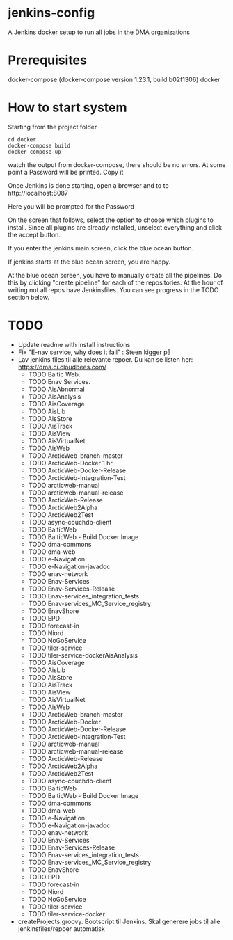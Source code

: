 # jenkins-config
A Jenkins docker setup to run all jobs in the DMA organizations

# Prerequisites
docker-compose (docker-compose version 1.23.1, build b02f1306)
docker


# How to start system
Starting from the project folder
```
cd docker
docker-compose build
docker-compose up
```

watch the output from docker-compose, there should be no errors. At some point
a Password will be printed. Copy it

Once Jenkins is done starting, open a browser and to to http://localhost:8087

Here you will be prompted for the Password

On the screen that follows, select the option to choose which plugins to install. Since all plugins are already
installed, unselect everything and click the accept button.

If you enter the jenkins main screen, click the blue ocean button.

If jenkins starts at the blue ocean screen, you are happy.

At the blue ocean screen, you have to manually create all the pipelines. Do this by clicking "create pipeline" for each of the repositories.
At the hour of writing not all repos have Jenkinsfiles. You can see progress in the TODO section below.

# TODO

* Update readme with install instructions
* Fix "E-nav service, why does it fail" : Steen kigger på
* Lav jenkins files til alle relevante repoer. Du kan se listen her: https://dma.ci.cloudbees.com/
  * TODO Baltic Web.
  * TODO Enav Services.
  * TODO AisAbnormal
  * TODO AisAnalysis
  * TODO AisCoverage
  * TODO AisLib
  * TODO AisStore
  * TODO AisTrack
  * TODO AisView
  * TODO AisVirtualNet
  * TODO AisWeb
  * TODO ArcticWeb-branch-master
  * TODO ArcticWeb-Docker	1 hr
  * TODO ArcticWeb-Docker-Release
  * TODO ArcticWeb-Integration-Test
  * TODO arcticweb-manual
  * TODO arcticweb-manual-release
  * TODO ArcticWeb-Release
  * TODO ArcticWeb2Alpha
  * TODO ArcticWeb2Test
  * TODO async-couchdb-client
  * TODO BalticWeb
  * TODO BalticWeb - Build Docker Image
  * TODO dma-commons
  * TODO dma-web
  * TODO e-Navigation
  * TODO e-Navigation-javadoc
  * TODO enav-network
  * TODO Enav-Services
  * TODO Enav-Services-Release
  * TODO Enav-services_integration_tests
  * TODO Enav-services_MC_Service_registry
  * TODO EnavShore
  * TODO EPD
  * TODO forecast-in
  * TODO Niord
  * TODO NoGoService
  * TODO tiler-service
  * TODO tiler-service-dockerAisAnalysis
  * TODO AisCoverage
  * TODO AisLib
  * TODO AisStore
  * TODO AisTrack
  * TODO AisView
  * TODO AisVirtualNet
  * TODO AisWeb
  * TODO ArcticWeb-branch-master
  * TODO ArcticWeb-Docker
  * TODO ArcticWeb-Docker-Release
  * TODO ArcticWeb-Integration-Test
  * TODO arcticweb-manual
  * TODO arcticweb-manual-release
  * TODO ArcticWeb-Release
  * TODO ArcticWeb2Alpha
  * TODO ArcticWeb2Test
  * TODO async-couchdb-client
  * TODO BalticWeb
  * TODO BalticWeb - Build Docker Image
  * TODO dma-commons
  * TODO dma-web
  * TODO e-Navigation
  * TODO e-Navigation-javadoc
  * TODO enav-network
  * TODO Enav-Services
  * TODO Enav-Services-Release
  * TODO Enav-services_integration_tests
  * TODO Enav-services_MC_Service_registry
  * TODO EnavShore
  * TODO EPD
  * TODO forecast-in
  * TODO Niord
  * TODO NoGoService
  * TODO tiler-service
  * TODO tiler-service-docker
* createProjects.groovy. Bootscript til Jenkins. Skal generere jobs til alle jenkinsfiles/repoer automatisk

